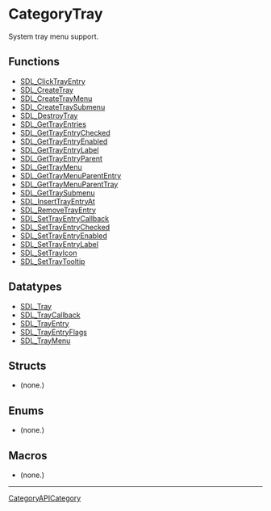 # CategoryTray

System tray menu support.

<!-- END CATEGORY DOCUMENTATION -->

## Functions

<!-- DO NOT HAND-EDIT CATEGORY LISTS, THEY ARE AUTOGENERATED AND WILL BE OVERWRITTEN, BASED ON TAGS IN INDIVIDUAL PAGE FOOTERS. EDIT THOSE INSTEAD. -->
<!-- BEGIN CATEGORY LIST: CategoryTray, CategoryAPIFunction -->
- [SDL_ClickTrayEntry](SDL_ClickTrayEntry)
- [SDL_CreateTray](SDL_CreateTray)
- [SDL_CreateTrayMenu](SDL_CreateTrayMenu)
- [SDL_CreateTraySubmenu](SDL_CreateTraySubmenu)
- [SDL_DestroyTray](SDL_DestroyTray)
- [SDL_GetTrayEntries](SDL_GetTrayEntries)
- [SDL_GetTrayEntryChecked](SDL_GetTrayEntryChecked)
- [SDL_GetTrayEntryEnabled](SDL_GetTrayEntryEnabled)
- [SDL_GetTrayEntryLabel](SDL_GetTrayEntryLabel)
- [SDL_GetTrayEntryParent](SDL_GetTrayEntryParent)
- [SDL_GetTrayMenu](SDL_GetTrayMenu)
- [SDL_GetTrayMenuParentEntry](SDL_GetTrayMenuParentEntry)
- [SDL_GetTrayMenuParentTray](SDL_GetTrayMenuParentTray)
- [SDL_GetTraySubmenu](SDL_GetTraySubmenu)
- [SDL_InsertTrayEntryAt](SDL_InsertTrayEntryAt)
- [SDL_RemoveTrayEntry](SDL_RemoveTrayEntry)
- [SDL_SetTrayEntryCallback](SDL_SetTrayEntryCallback)
- [SDL_SetTrayEntryChecked](SDL_SetTrayEntryChecked)
- [SDL_SetTrayEntryEnabled](SDL_SetTrayEntryEnabled)
- [SDL_SetTrayEntryLabel](SDL_SetTrayEntryLabel)
- [SDL_SetTrayIcon](SDL_SetTrayIcon)
- [SDL_SetTrayTooltip](SDL_SetTrayTooltip)
<!-- END CATEGORY LIST -->

## Datatypes

<!-- DO NOT HAND-EDIT CATEGORY LISTS, THEY ARE AUTOGENERATED AND WILL BE OVERWRITTEN, BASED ON TAGS IN INDIVIDUAL PAGE FOOTERS. EDIT THOSE INSTEAD. -->
<!-- BEGIN CATEGORY LIST: CategoryTray, CategoryAPIDatatype -->
- [SDL_Tray](SDL_Tray)
- [SDL_TrayCallback](SDL_TrayCallback)
- [SDL_TrayEntry](SDL_TrayEntry)
- [SDL_TrayEntryFlags](SDL_TrayEntryFlags)
- [SDL_TrayMenu](SDL_TrayMenu)
<!-- END CATEGORY LIST -->

## Structs

<!-- DO NOT HAND-EDIT CATEGORY LISTS, THEY ARE AUTOGENERATED AND WILL BE OVERWRITTEN, BASED ON TAGS IN INDIVIDUAL PAGE FOOTERS. EDIT THOSE INSTEAD. -->
<!-- BEGIN CATEGORY LIST: CategoryTray, CategoryAPIStruct -->
- (none.)
<!-- END CATEGORY LIST -->

## Enums

<!-- DO NOT HAND-EDIT CATEGORY LISTS, THEY ARE AUTOGENERATED AND WILL BE OVERWRITTEN, BASED ON TAGS IN INDIVIDUAL PAGE FOOTERS. EDIT THOSE INSTEAD. -->
<!-- BEGIN CATEGORY LIST: CategoryTray, CategoryAPIEnum -->
- (none.)
<!-- END CATEGORY LIST -->

## Macros

<!-- DO NOT HAND-EDIT CATEGORY LISTS, THEY ARE AUTOGENERATED AND WILL BE OVERWRITTEN, BASED ON TAGS IN INDIVIDUAL PAGE FOOTERS. EDIT THOSE INSTEAD. -->
<!-- BEGIN CATEGORY LIST: CategoryTray, CategoryAPIMacro -->
- (none.)
<!-- END CATEGORY LIST -->

----
[CategoryAPICategory](CategoryAPICategory)

